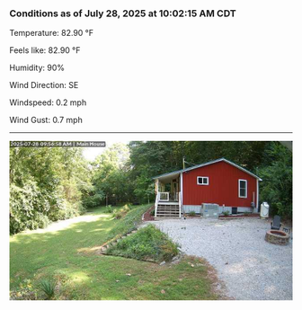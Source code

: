 ### Conditions as of July 28, 2025 at 10:02:15 AM CDT 

Temperature: 82.90 &deg;F

Feels like: 82.90 &deg;F

Humidity: 90%

Wind Direction: SE

Windspeed: 0.2 mph

Wind Gust: 0.7 mph

---

<img src="./images/latest.jpeg"/>

